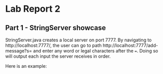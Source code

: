 # Lab Report 2

## Part 1 - StringServer showcase

StringServer.java creates a local server on port 7777. By navigating to http://localhost:7777/, the user can go to path http://localhost:7777/add-message?s= and enter any word or legal characters after the `=`. Doing so will output each input the server receives in order. 

Here is an example:
